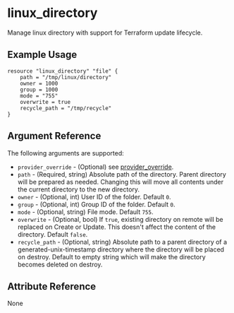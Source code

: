 # linux_directory

Manage linux directory with support for Terraform update lifecycle.

## Example Usage

```hcl
resource "linux_directory" "file" {
    path = "/tmp/linux/directory"
    owner = 1000
    group = 1000
    mode = "755"
    overwrite = true
    recycle_path = "/tmp/recycle"
}
```

## Argument Reference

The following arguments are supported:

- `provider_override` - (Optional) see [provider_override](../#provider-override).
- `path` - (Required, string) Absolute path of the directory. Parent directory will be prepared as needed. Changing this will move all contents under the current directory to the new directory.
- `owner` - (Optional, int) User ID of the folder. Default `0`.
- `group` - (Optional, int) Group ID of the folder. Default `0`.
- `mode` - (Optional, string) File mode. Default `755`.
- `overwrite` - (Optional, bool) If `true`, existing directory on remote will be replaced on Create or Update. This doesn't affect the content of the directory. Default `false`.
- `recycle_path` - (Optional, string) Absolute path to a parent directory of a generated-unix-timestamp directory where the directory will be placed on destroy. Default to empty string which will make the directory becomes deleted on destroy.

## Attribute Reference

None
